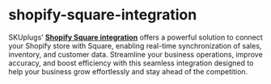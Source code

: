 # shopify-square-integration
SKUplugs’ [**Shopify Square integration**](https://skuplugs.com/square-shopify-integration/) offers a powerful solution to connect your Shopify store with Square, enabling real-time synchronization of sales, inventory, and customer data. Streamline your business operations, improve accuracy, and boost efficiency with this seamless integration designed to help your business grow effortlessly and stay ahead of the competition.
